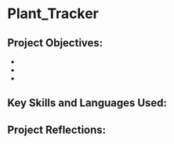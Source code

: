 # Plant_Tracker

## Project Objectives:

* 
*  
*  


## Key Skills and Languages Used:



## Project Reflections: 